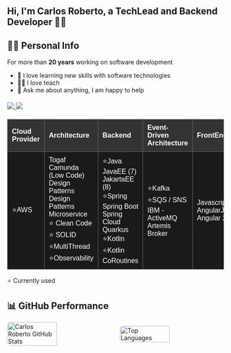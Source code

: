 ##  Hi, I'm Carlos Roberto, a TechLead and Backend Developer 🧑‍💻 ##


## 👨‍💼 Personal Info
For more than **20 years** working on software development
-   🔧 I love learning new skills with software technologies
-   👨‍🏫 I love teach 
-   💬 Ask me about anything, I am happy to help

<div style="text-align: left; margin-top: 20px;">
   <a href="https://www.linkedin.com/in/carlosmedeiroslima" target="_blank">
      <img src="https://img.shields.io/badge/-LinkedIn-0077B5?style=for-the-badge&logo=linkedin&logoColor=white" target="_blank" />
   </a>
   <a href="mailto:carlosmedeiroslima@gmail.com">
      <img src="https://img.shields.io/badge/-Gmail-D14836?style=for-the-badge&logo=gmail&logoColor=white" target="_blank" />
   </a>
</div>

<!-- Cloud Structure Table -->
<table style="width: 100%; border-collapse: collapse; font-family: Arial, sans-serif; text-align: left; background-color: black; color: white; margin-top: 20px;">
  <thead style="background-color: #333333;">
    <tr>
      <th style="padding: 10px; border: 1px solid #666666;">Cloud Provider</th>
      <th style="padding: 10px; border: 1px solid #666666;">Architecture</th>
      <th style="padding: 10px; border: 1px solid #666666;">Backend</th>
      <th style="padding: 10px; border: 1px solid #666666;">Event-Driven Architecture</th>
      <th style="padding: 10px; border: 1px solid #666666;">FrontEnd</th>
    </tr>
  </thead>
  <tbody>
    <tr style="background-color: #1a1a1a;">
      <td style="padding: 10px; border: 1px solid #666666;">⭐AWS</td>
      <td style="padding: 10px; border: 1px solid #666666;">
        Togaf<br>
        Camunda (Low Code)<br>
        Design Patterns<br>
        Design Patterns Microservice<br> 
        ⭐ Clean Code<br>
        ⭐ SOLID<br>
        ⭐MultiThread<br>
        ⭐Observability<br>
      </td>
      <td style="padding: 10px; border: 1px solid #666666;">
        ⭐Java<br>
        JavaEE (7)<br> 
        JakartaEE (8)<br>
        ⭐Spring<br>
        Spring Boot<br>
        Spring Cloud<br>
        Quarkus<br>
        ⭐Kotlin<br>
        ⭐Kotlin CoRoutines<br>
      </td>
      <td style="padding: 10px; border: 1px solid #666666;">
        ⭐Kafka<br>
        ⭐SQS / SNS<br>
        IBM - ActiveMQ<br>
        Artemis Broker<br>
      </td>
      <td style="padding: 10px; border: 1px solid #666666;">
        Javascript<br>
        AngularJS<br>
        Angular 2<br>
      </td>
    </tr>
    <tfoot>
    </tfoot>
  </tbody>

</table>

⭐ Currently used

## 📊 GitHub Performance

<div style="display: flex; justify-content: center; gap: 20px; align-items: center;">
  <img src="https://github-readme-stats.vercel.app/api?username=CarlosRobertoMedeiros&show_icons=true&theme=dark&hide_border=true&custom_title=My%20GitHub%20Stats" alt="Carlos Roberto GitHub Stats" style="border-radius: 8px; width: 48%;" />
  <img src="https://github-readme-stats.vercel.app/api/top-langs/?username=CarlosRobertoMedeiros&layout=compact&theme=dark&hide_border=true&custom_title=Most%20Used%20Languages" alt="Top Languages" style="border-radius: 8px; width: 48%;" />
</div>

